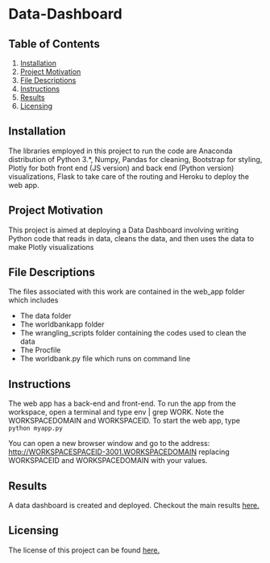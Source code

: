 # Data-Dashboard


## Table of Contents
1. [Installation](https://github.com/A-Nuru/Image-Classifier#Installation)
2. [Project Motivation](https://github.com/A-Nuru/Image-Classifier#Project-Motivation)
3. [File Descriptions](https://github.com/A-Nuru/Image-Classifier#File-Descriptions)
4. [Instructions](https://github.com/A-Nuru/Image-Classifier#Instructions)
5. [Results](https://github.com/A-Nuru/Image-Classifier#Results)
6. [Licensing](https://github.com/A-Nuru/Image-Classifier#Licensing)

## Installation
The libraries employed in this project to run the code are Anaconda distribution of Python 3.*, Numpy, Pandas for cleaning, Bootstrap for styling, Plotly for both front end (JS version) and back end (Python version) visualizations, Flask to take care of the routing and Heroku to deploy the web app.
## Project Motivation
This project is aimed at deploying a Data Dashboard involving writing Python code that reads in data, cleans the data, and then uses the data to make Plotly visualizations

## File Descriptions
The files associated with this work  are contained in the web_app folder which includes
* The data folder 
* The worldbankapp folder
* The wrangling_scripts folder containing the codes used to clean the data
* The Procfile
* The worldbank.py file which runs on command line

## Instructions 
The web app has a back-end and front-end. To run the app from the workspace, open a terminal and type env | grep WORK. Note the WORKSPACEDOMAIN and WORKSPACEID. To start the web app, type `python myapp.py`

You can open a new browser window and go to the address: http://WORKSPACESPACEID-3001.WORKSPACEDOMAIN replacing WORKSPACEID and WORKSPACEDOMAIN with your values.
## Results
A data dashboard is created and deployed. Checkout the main results [here.](https://github.com/A-Nuru/Image-Classifier/blob/master/Image%20Classifier%20Project.ipynb)

## Licensing
The license of this project can be found [here.](https://github.com/A-Nuru/Image-Classifier/blob/master/LICENSE)

